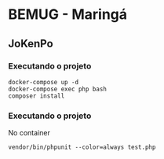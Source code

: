 # BEMUG - Maringá

## JoKenPo

### Executando o projeto

```
docker-compose up -d
docker-compose exec php bash
composer install
```

### Executando o projeto

No container

```
vendor/bin/phpunit --color=always test.php
```
